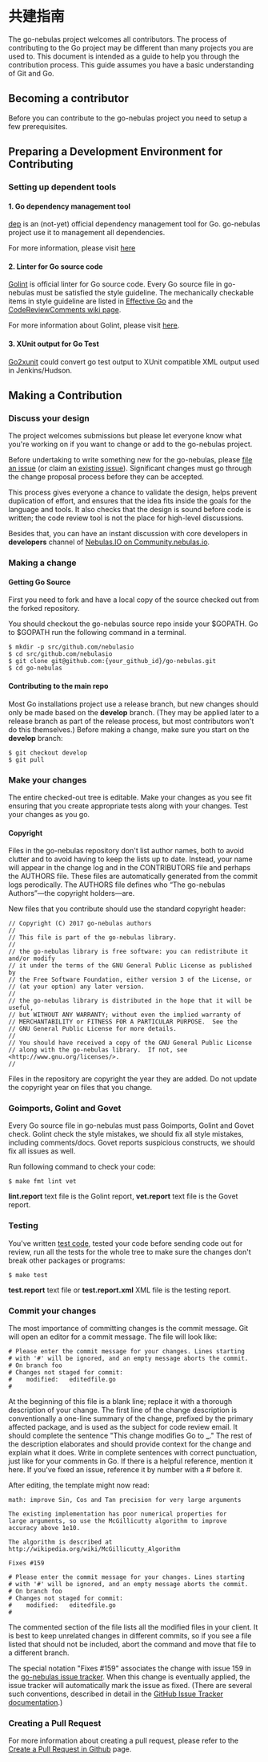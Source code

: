 # 共建指南

The go-nebulas project welcomes all contributors. The process of contributing to the Go project may be different than many projects you are used to. This document is intended as a guide to help you through the contribution process. This guide assumes you have a basic understanding of Git and Go.

## Becoming a contributor

Before you can contribute to the go-nebulas project you need to setup a few prerequisites.


## Preparing a Development Environment for Contributing

### Setting up dependent tools

#### 1. Go dependency management tool

[dep](https://github.com/golang/dep) is an \(not-yet\) official dependency management tool for Go. go-nebulas project use it to management all dependencies.

For more information, please visit [here](https://github.com/golang/dep)

#### 2. Linter for Go source code

[Golint](https://github.com/golang/lint) is official linter for Go source code. Every Go source file in go-nebulas must be satisfied the style guideline. The mechanically checkable items in style guideline are listed in [Effective Go](https://golang.org/doc/effective_go.html) and the [CodeReviewComments wiki page](https://golang.org/wiki/CodeReviewComments).

For more information about Golint, please visit [here](https://github.com/golang/lint).

#### 3. XUnit output for Go Test

[Go2xunit](https://github.com/tebeka/go2xunit) could convert go test output to XUnit compatible XML output used in Jenkins/Hudson.

## Making a Contribution

### Discuss your design

The project welcomes submissions but please let everyone know what you're working on if you want to change or add to the go-nebulas project.

Before undertaking to write something new for the go-nebulas, please [file an issue](https://github.com/nebulasio/go-nebulas/issues/new) \(or claim an [existing issue](https://github.com/nebulasio/go-nebulas/issues)\). Significant changes must go through the change proposal process before they can be accepted.

This process gives everyone a chance to validate the design, helps prevent duplication of effort, and ensures that the idea fits inside the goals for the language and tools. It also checks that the design is sound before code is written; the code review tool is not the place for high-level discussions.

Besides that, you can have an instant discussion with core developers in **developers** channel of [Nebulas.IO on Community.nebulas.io](https://community.nebulas.io).

### Making a change

#### Getting Go Source

First you need to fork and have a local copy of the source checked out from the forked repository.

You should checkout the go-nebulas source repo inside your $GOPATH. Go to $GOPATH run the following command in a terminal.

```text
$ mkdir -p src/github.com/nebulasio
$ cd src/github.com/nebulasio
$ git clone git@github.com:{your_github_id}/go-nebulas.git
$ cd go-nebulas
```

#### Contributing to the main repo

Most Go installations project use a release branch, but new changes should only be made based on the **develop** branch. \(They may be applied later to a release branch as part of the release process, but most contributors won't do this themselves.\) Before making a change, make sure you start on the **develop** branch:

```text
$ git checkout develop
$ git pull
```

### Make your changes

The entire checked-out tree is editable. Make your changes as you see fit ensuring that you create appropriate tests along with your changes. Test your changes as you go.

#### Copyright

Files in the go-nebulas repository don't list author names, both to avoid clutter and to avoid having to keep the lists up to date. Instead, your name will appear in the change log and in the CONTRIBUTORS file and perhaps the AUTHORS file. These files are automatically generated from the commit logs perodically. The AUTHORS file defines who “The go-nebulas Authors”—the copyright holders—are.

New files that you contribute should use the standard copyright header:

```text
// Copyright (C) 2017 go-nebulas authors
//
// This file is part of the go-nebulas library.
//
// the go-nebulas library is free software: you can redistribute it and/or modify
// it under the terms of the GNU General Public License as published by
// the Free Software Foundation, either version 3 of the License, or
// (at your option) any later version.
//
// the go-nebulas library is distributed in the hope that it will be useful,
// but WITHOUT ANY WARRANTY; without even the implied warranty of
// MERCHANTABILITY or FITNESS FOR A PARTICULAR PURPOSE.  See the
// GNU General Public License for more details.
//
// You should have received a copy of the GNU General Public License
// along with the go-nebulas library.  If not, see <http://www.gnu.org/licenses/>.
//
```

Files in the repository are copyright the year they are added. Do not update the copyright year on files that you change.

### Goimports, Golint and Govet

Every Go source file in go-nebulas must pass Goimports, Golint and Govet check. Golint check the style mistakes, we should fix all style mistakes, including comments/docs. Govet reports suspicious constructs, we should fix all issues as well.

Run following command to check your code:

```text
$ make fmt lint vet
```

**lint.report** text file is the Golint report, **vet.report** text file is the Govet report.

### Testing

You've written [test code](https://golang.org/pkg/testing/), tested your code before sending code out for review, run all the tests for the whole tree to make sure the changes don't break other packages or programs:

```text
$ make test
```

**test.report** text file or **test.report.xml** XML file is the testing report.

### Commit your changes

The most importance of committing changes is the commit message. Git will open an editor for a commit message. The file will look like:

```text
# Please enter the commit message for your changes. Lines starting
# with '#' will be ignored, and an empty message aborts the commit.
# On branch foo
# Changes not staged for commit:
#    modified:   editedfile.go
#
```

At the beginning of this file is a blank line; replace it with a thorough description of your change. The first line of the change description is conventionally a one-line summary of the change, prefixed by the primary affected package, and is used as the subject for code review email. It should complete the sentence "This change modifies Go to **\_**." The rest of the description elaborates and should provide context for the change and explain what it does. Write in complete sentences with correct punctuation, just like for your comments in Go. If there is a helpful reference, mention it here. If you've fixed an issue, reference it by number with a \# before it.

After editing, the template might now read:

```text
math: improve Sin, Cos and Tan precision for very large arguments

The existing implementation has poor numerical properties for
large arguments, so use the McGillicutty algorithm to improve
accuracy above 1e10.

The algorithm is described at http://wikipedia.org/wiki/McGillicutty_Algorithm

Fixes #159

# Please enter the commit message for your changes. Lines starting
# with '#' will be ignored, and an empty message aborts the commit.
# On branch foo
# Changes not staged for commit:
#    modified:   editedfile.go
#
```

The commented section of the file lists all the modified files in your client. It is best to keep unrelated changes in different commits, so if you see a file listed that should not be included, abort the command and move that file to a different branch.

The special notation "Fixes \#159" associates the change with issue 159 in the [go-nebulas issue tracker](https://github.com/nebulasio/go-nebulas/issues/159). When this change is eventually applied, the issue tracker will automatically mark the issue as fixed. \(There are several such conventions, described in detail in the [GitHub Issue Tracker documentation](https://help.github.com/articles/closing-issues-via-commit-messages/).\)

### Creating a Pull Request

For more information about creating a pull request, please refer to the [Create a Pull Request in Github](https://help.github.com/articles/creating-a-pull-request/) page.

